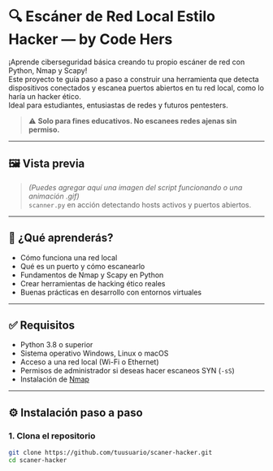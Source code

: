 # 🔍 Escáner de Red Local Estilo Hacker — by Code Hers

¡Aprende ciberseguridad básica creando tu propio escáner de red con Python, Nmap y Scapy!  
Este proyecto te guía paso a paso a construir una herramienta que detecta dispositivos conectados y escanea puertos abiertos en tu red local, como lo haría un hacker ético.  
Ideal para estudiantes, entusiastas de redes y futuros pentesters.  

> ⚠️ **Solo para fines educativos. No escanees redes ajenas sin permiso.**

---

## 🖼️ Vista previa

> *(Puedes agregar aquí una imagen del script funcionando o una animación .gif)*  
> `scanner.py` en acción detectando hosts activos y puertos abiertos.

---

## 🧠 ¿Qué aprenderás?

- Cómo funciona una red local
- Qué es un puerto y cómo escanearlo
- Fundamentos de Nmap y Scapy en Python
- Crear herramientas de hacking ético reales
- Buenas prácticas en desarrollo con entornos virtuales

---

## ✅ Requisitos

- Python 3.8 o superior
- Sistema operativo Windows, Linux o macOS
- Acceso a una red local (Wi-Fi o Ethernet)
- Permisos de administrador si deseas hacer escaneos SYN (`-sS`)
- Instalación de [Nmap](https://nmap.org/download.html)

---

## ⚙️ Instalación paso a paso

### 1. Clona el repositorio

```bash
git clone https://github.com/tuusuario/scaner-hacker.git
cd scaner-hacker
